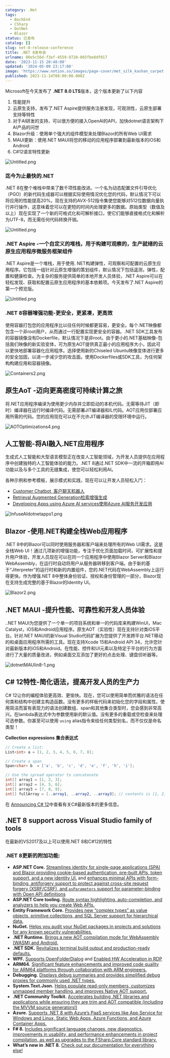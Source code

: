 ```yaml
---
category: .Net
tags:
  - BackEnd
  - CSharp
  - DotNet
  - Blazor
status: 已发布
catalog: []
slug: net-8-release-conference
title: .NET 8发布会
urlname: 80e5c56d-f3ef-4559-9720-865fbe8df017
date: '2023-11-15 20:48:00'
updated: '2024-05-09 23:17:00'
image: 'https://www.notion.so/images/page-cover/met_silk_kashan_carpet.jpg'
published: 2023-11-14T08:00:00.000Z
---
```


Microsoft在今天发布了 **.NET 8.0 LTS**版本，这个版本更新了以下内容

1. 性能提升
2. 云原生支持，发布了.NET Aspire提供服务注册发现，可观测性，云原生部署支持等特性
3. 对于AI研发的支持，可以很方便的接入OpenAI的API，加快dotnet语言架构下AI产品的问世
4. Blazor升级：使用单个强大的组件模型来处理Blazor的所有Web UI需求
5. MAUI更新：使用.NET MAUI将您的移动的应用程序部署到最新版本的iOS和Android
6. C#12语言特性更新

![Untitled.png](https://prod-files-secure.s3.us-west-2.amazonaws.com/5d24fe63-e567-4804-86f9-9fdc62e13082/10cda029-65af-4ea7-b30e-605b2d9e6c57/Untitled.png?X-Amz-Algorithm=AWS4-HMAC-SHA256&X-Amz-Content-Sha256=UNSIGNED-PAYLOAD&X-Amz-Credential=ASIAZI2LB4665FM7PVM5%2F20250220%2Fus-west-2%2Fs3%2Faws4_request&X-Amz-Date=20250220T053747Z&X-Amz-Expires=3600&X-Amz-Security-Token=IQoJb3JpZ2luX2VjEI7%2F%2F%2F%2F%2F%2F%2F%2F%2F%2FwEaCXVzLXdlc3QtMiJHMEUCIFURS%2BK7WHdeoBOFN1upT%2FggebE4NkMxZoPpOEe29nrXAiEAu%2Fb9%2FNDbcqk%2FGfyfRTf0p%2FOXrxFy0v369beQ%2F%2Fvyd8sqiAQIt%2F%2F%2F%2F%2F%2F%2F%2F%2F%2F%2FARAAGgw2Mzc0MjMxODM4MDUiDMm%2BEZsqsYp0Ds5FlSrcAzMgquXMhoDqdXtMRZvK049R0Lr2mLKSPrMaFp%2FnvPSWKdCIwd5ZBzp26SpThNVBiRicdzRs%2BnC5luOM3d%2BxtS0492PgzjbCdifQdShO%2BOzUv9wJi8dUclYru5jJrTiSWkOwl%2FI86QVaOjsl7STiWt3RW2qbAHrds0kFYD2cuILHRiNDoUHmaWSo0RpKKvFdP%2BPSYJ3z3oG3bbEZ%2BO3MG%2FN0aK%2FqHryCSRkJdStW9kmc2UxKP88fTYYpaXUO4%2B%2FHG%2BcAekp72fBunDWSrYWaM97WaRLr%2BCTWhVldoYmbw6%2FcXKd2eENTvgdku60k4S314l5pYQt56THbuWBxichOGqz%2FxKq0OJoa0Xbe4lT%2BBWehZVI0HFIOLCnf46vUi9QdDnsSxz2sLtSZke%2Fa4aP2lLXJI1jq0qcUpIHtTxgx7RW%2BRG2R1TJc8IJHaLJW%2Fbw6iPb%2FGqfER2GC%2FVdqxYSLQFIzzikK7m1VJa6DJtvx46R9AO2KPQ0EL0hCX4BR48P1oDpQT6qya01AcrFGtBnyeIBRbrSoP0FLnbOcuOsCdstPyA9lKqegsNwhVuJSpTrTHw%2Fl02uXaccBakMDlZ0NY07XLpS%2FjJpdRASoHqlNISO10jCPPirWUaqU0R5VMJT92r0GOqUBCmrlimK5dL3ggeTHnG0IvEy7%2FaKqDdTl%2FS7OH2gaiNKs%2F034EBQyi6DmKw70SiF93EGMKrJULKVMc3TAWB%2BZ2eKgTqHTrVa%2BR0UEC9ef2MMGDf3XG%2B3ZCQhl%2FH39A7MGu0p4KKinveRLCqIdFaqp6F4ICF0d6tVBI%2BNQXXQUTZT9A6Vo8YZQQhHPrNNlqYf6b0e4Or%2BtjSoViNyeydO2qvsvLZk8&X-Amz-Signature=aec94fa5cd38932d683091e7c26d41cabe8062653a5baaa177a09d55ccc15fc0&X-Amz-SignedHeaders=host&x-id=GetObject)


### **迄今为止最快的.NET**


.NET 8在整个堆栈中带来了数千项性能改进。一个名为动态配置文件引导优化（PGO）的新代码生成器可以根据实际使用情况优化您的代码，默认情况下可以将应用的性能提高20%。现在支持的AVX-512指令集使您能够对512位数据向量执行并行操作，这意味着您可以在更短的时间内处理更多的数据。原始类型（数值及以上）现在实现了一个新的可格式化和可解析接口，使它们能够直接格式化和解析为UTF-8，而无需任何代码转换开销。


![Untitled.png](https://prod-files-secure.s3.us-west-2.amazonaws.com/5d24fe63-e567-4804-86f9-9fdc62e13082/edcbf140-d619-4389-a4a6-f97c113ab9f2/Untitled.png?X-Amz-Algorithm=AWS4-HMAC-SHA256&X-Amz-Content-Sha256=UNSIGNED-PAYLOAD&X-Amz-Credential=ASIAZI2LB4665FM7PVM5%2F20250220%2Fus-west-2%2Fs3%2Faws4_request&X-Amz-Date=20250220T053747Z&X-Amz-Expires=3600&X-Amz-Security-Token=IQoJb3JpZ2luX2VjEI7%2F%2F%2F%2F%2F%2F%2F%2F%2F%2FwEaCXVzLXdlc3QtMiJHMEUCIFURS%2BK7WHdeoBOFN1upT%2FggebE4NkMxZoPpOEe29nrXAiEAu%2Fb9%2FNDbcqk%2FGfyfRTf0p%2FOXrxFy0v369beQ%2F%2Fvyd8sqiAQIt%2F%2F%2F%2F%2F%2F%2F%2F%2F%2F%2FARAAGgw2Mzc0MjMxODM4MDUiDMm%2BEZsqsYp0Ds5FlSrcAzMgquXMhoDqdXtMRZvK049R0Lr2mLKSPrMaFp%2FnvPSWKdCIwd5ZBzp26SpThNVBiRicdzRs%2BnC5luOM3d%2BxtS0492PgzjbCdifQdShO%2BOzUv9wJi8dUclYru5jJrTiSWkOwl%2FI86QVaOjsl7STiWt3RW2qbAHrds0kFYD2cuILHRiNDoUHmaWSo0RpKKvFdP%2BPSYJ3z3oG3bbEZ%2BO3MG%2FN0aK%2FqHryCSRkJdStW9kmc2UxKP88fTYYpaXUO4%2B%2FHG%2BcAekp72fBunDWSrYWaM97WaRLr%2BCTWhVldoYmbw6%2FcXKd2eENTvgdku60k4S314l5pYQt56THbuWBxichOGqz%2FxKq0OJoa0Xbe4lT%2BBWehZVI0HFIOLCnf46vUi9QdDnsSxz2sLtSZke%2Fa4aP2lLXJI1jq0qcUpIHtTxgx7RW%2BRG2R1TJc8IJHaLJW%2Fbw6iPb%2FGqfER2GC%2FVdqxYSLQFIzzikK7m1VJa6DJtvx46R9AO2KPQ0EL0hCX4BR48P1oDpQT6qya01AcrFGtBnyeIBRbrSoP0FLnbOcuOsCdstPyA9lKqegsNwhVuJSpTrTHw%2Fl02uXaccBakMDlZ0NY07XLpS%2FjJpdRASoHqlNISO10jCPPirWUaqU0R5VMJT92r0GOqUBCmrlimK5dL3ggeTHnG0IvEy7%2FaKqDdTl%2FS7OH2gaiNKs%2F034EBQyi6DmKw70SiF93EGMKrJULKVMc3TAWB%2BZ2eKgTqHTrVa%2BR0UEC9ef2MMGDf3XG%2B3ZCQhl%2FH39A7MGu0p4KKinveRLCqIdFaqp6F4ICF0d6tVBI%2BNQXXQUTZT9A6Vo8YZQQhHPrNNlqYf6b0e4Or%2BtjSoViNyeydO2qvsvLZk8&X-Amz-Signature=603f3610b4c09d61ff211dae42baf0ae85bf267b62918a64c694e4c21f59f7dc&X-Amz-SignedHeaders=host&x-id=GetObject)


### **.NET Aspire -一个自定义的堆栈，用于构建可观察的，生产就绪的云原生应用程序微服务框架组件**


.NET Aspire是一个堆栈，用于使用. NET构建弹性，可观察和可配置的云原生应用程序。它包括一组针对云原生增强的策划组件，默认情况下包括遥测，弹性，配置和健康检查。为复杂的服务提供简单的本地开发人员体验，.NET Aspire可以在轻松发现、获取和配置云原生应用程序的基本依赖项。今天发布了.NET Aspire的第一个预览版。


![Untitled.png](https://prod-files-secure.s3.us-west-2.amazonaws.com/5d24fe63-e567-4804-86f9-9fdc62e13082/ff6a34d3-ac25-412d-9204-a7263d00528f/Untitled.png?X-Amz-Algorithm=AWS4-HMAC-SHA256&X-Amz-Content-Sha256=UNSIGNED-PAYLOAD&X-Amz-Credential=ASIAZI2LB4665FM7PVM5%2F20250220%2Fus-west-2%2Fs3%2Faws4_request&X-Amz-Date=20250220T053747Z&X-Amz-Expires=3600&X-Amz-Security-Token=IQoJb3JpZ2luX2VjEI7%2F%2F%2F%2F%2F%2F%2F%2F%2F%2FwEaCXVzLXdlc3QtMiJHMEUCIFURS%2BK7WHdeoBOFN1upT%2FggebE4NkMxZoPpOEe29nrXAiEAu%2Fb9%2FNDbcqk%2FGfyfRTf0p%2FOXrxFy0v369beQ%2F%2Fvyd8sqiAQIt%2F%2F%2F%2F%2F%2F%2F%2F%2F%2F%2FARAAGgw2Mzc0MjMxODM4MDUiDMm%2BEZsqsYp0Ds5FlSrcAzMgquXMhoDqdXtMRZvK049R0Lr2mLKSPrMaFp%2FnvPSWKdCIwd5ZBzp26SpThNVBiRicdzRs%2BnC5luOM3d%2BxtS0492PgzjbCdifQdShO%2BOzUv9wJi8dUclYru5jJrTiSWkOwl%2FI86QVaOjsl7STiWt3RW2qbAHrds0kFYD2cuILHRiNDoUHmaWSo0RpKKvFdP%2BPSYJ3z3oG3bbEZ%2BO3MG%2FN0aK%2FqHryCSRkJdStW9kmc2UxKP88fTYYpaXUO4%2B%2FHG%2BcAekp72fBunDWSrYWaM97WaRLr%2BCTWhVldoYmbw6%2FcXKd2eENTvgdku60k4S314l5pYQt56THbuWBxichOGqz%2FxKq0OJoa0Xbe4lT%2BBWehZVI0HFIOLCnf46vUi9QdDnsSxz2sLtSZke%2Fa4aP2lLXJI1jq0qcUpIHtTxgx7RW%2BRG2R1TJc8IJHaLJW%2Fbw6iPb%2FGqfER2GC%2FVdqxYSLQFIzzikK7m1VJa6DJtvx46R9AO2KPQ0EL0hCX4BR48P1oDpQT6qya01AcrFGtBnyeIBRbrSoP0FLnbOcuOsCdstPyA9lKqegsNwhVuJSpTrTHw%2Fl02uXaccBakMDlZ0NY07XLpS%2FjJpdRASoHqlNISO10jCPPirWUaqU0R5VMJT92r0GOqUBCmrlimK5dL3ggeTHnG0IvEy7%2FaKqDdTl%2FS7OH2gaiNKs%2F034EBQyi6DmKw70SiF93EGMKrJULKVMc3TAWB%2BZ2eKgTqHTrVa%2BR0UEC9ef2MMGDf3XG%2B3ZCQhl%2FH39A7MGu0p4KKinveRLCqIdFaqp6F4ICF0d6tVBI%2BNQXXQUTZT9A6Vo8YZQQhHPrNNlqYf6b0e4Or%2BtjSoViNyeydO2qvsvLZk8&X-Amz-Signature=e8599c0363c703012f3ddae1aa067c5f5e201cfb7dc2896081e414996ce83ffa&X-Amz-SignedHeaders=host&x-id=GetObject)


### **.NET 8容器增强功能-更安全，更紧凑，更高效**


使用容器打包您的应用程序比以往任何时候都更容易，更安全。每个.NET映像都包含一个非root用户，从而通过一行配置实现更安全的容器。.NET SDK工具发布的容器镜像没有Dockerfile，默认情况下是非root。由于更小的.NET基础映像-包括我们映像的新实验变体，可为原生AOT提供真正最小的应用程序大小，因此可以更快地部署容器化应用程序。选择使用新的Chiseled Ubuntu映像变体进行更多的安全加固，以进一步减少您的攻击面。使用Dockerfiles或SDK工具，为任何架构构建应用和容器镜像。


![Containers2.png](https://devblogs.microsoft.com/dotnet/wp-content/uploads/sites/10/2023/11/Containers2.png)


## 原生AoT -迈向更高密度可持续计算之旅


将.NET应用程序编译为使用更少内存并立即启动的本机代码。无需等待JIT（即时）编译器在运行时编译代码。无需部署JIT编译器和IL代码。AOT应用仅部署应用所需的代码。您的应用现在可以在不允许JIT编译器的受限环境中运行。


![AOTOptimizations4.png](https://devblogs.microsoft.com/dotnet/wp-content/uploads/sites/10/2023/11/AOTOptimizations4.png)


## 人工智能-将AI融入.NET应用程序


生成式人工智能和大型语言模型正在改变人工智能领域，为开发人员提供在应用程序中创建独特的人工智能体验的能力。.NET 8通过.NET SDK中一流的开箱即用AI功能以及与多个工具的无缝集成，使您可以轻松利用AI。


各种示例和参考模板，展示模式和实践，现在可以让开发人员轻松入门：

- [Customer Chatbot](https://github.com/dotnet/eShop)[ ](https://github.com/dotnet/eShop)[ 客户聊天机器人](https://github.com/dotnet/eShop)
- [Retrieval Augmented Generation](https://github.com/Azure-Samples/azure-search-openai-demo-csharp)[检索增强生成](https://github.com/Azure-Samples/azure-search-openai-demo-csharp)
- [Developing Apps using Azure AI services](https://devblogs.microsoft.com/dotnet/demystifying-retrieval-augmented-generation-with-dotnet/)[使用Azure AI服务开发应用](https://devblogs.microsoft.com/dotnet/demystifying-retrieval-augmented-generation-with-dotnet/)

![InfuseAIdotnetapps1.png](https://devblogs.microsoft.com/dotnet/wp-content/uploads/sites/10/2023/11/InfuseAIdotnetapps1.png)


## Blazor -使用.NET构建全栈Web应用程序


.NET 8中的Blazor可以同时使用服务器和客户端来处理所有的Web UI需求。这是全栈Web UI！通过几项新的增强功能，专注于优化页面加载时间，可扩展性和提升用户体验，开发人员现在可以在同一个应用程序中使用Blazor Server和Blazor WebAssembly，在运行时自动将用户从服务器转移到客户端。由于新的基于“Jiterpreter”的运行时和新的内置组件，您的.NET代码在WebAssembly上运行得更快。作为增强.NET 8中整体身份验证、授权和身份管理的一部分，Blazor现在支持生成完整的基于Blazor的Identity UI。


![Blazor2.png](https://devblogs.microsoft.com/dotnet/wp-content/uploads/sites/10/2023/11/Blazor2.png)


## .NET MAUI -提升性能、可靠性和开发人员体验


..NET MAUI为您提供了一个单一的项目系统和单一的代码库来构建WinUI，Mac Catalyst，iOS和Android应用程序。原生AOT（实验性）现在支持针对类iOS平台。针对.NET MAUI的新Visual Studio代码扩展为您提供了开发跨平台.NET移动的和桌面应用程序所需的工具。现在支持Xcode 15和Android API 34，允许您针对最新版本的iOS和Android。在性能、控件和UI元素以及特定于平台的行为方面进行了大量的质量改进，例如桌面交互添加了更好的点击处理、键盘侦听器等。


![dotnetMAUIin8-1.png](https://devblogs.microsoft.com/dotnet/wp-content/uploads/sites/10/2023/11/dotnetMAUIin8-1.png)


## C# 12特性-简化语法，提高开发人员的生产力


C# 12让你的编程体验更高效、更愉快。现在，您可以使用简单而优雅的语法在任何类和结构中创建主构造函数。没有更多的样板代码来初始化您的字段和属性。使用简洁而富有表现力的语法创建数组、span和其他集合类型时，您会感到非常高兴。在lambda表达式中为参数使用新的默认值。没有更多的重载或空检查来处理可选参数。你甚至可以使用 `using` alias指令来给任何类型别名，而不仅仅是命名类型！


**Collection expressions** **集合表达式**


```c#
// Create a list:
List<int> a = [1, 2, 3, 4, 5, 6, 7, 8];

// Create a span
Span<char> b  = ['a', 'b', 'c', 'd', 'e', 'f', 'h', 'i'];

// Use the spread operator to concatenate
int[] array1 = [1, 2, 3];
int[] array2 = [4, 5, 6];
int[] array3 = [7, 8, 9];
int[] fullArray = [..array1, ..array2, ..array3]; // contents is [1, 2, 3, 4, 5, 6, 7, 8, 9]
```


在 [Announcing C# 12](https://devblogs.microsoft.com/dotnet/announcing-csharp-12)中查看有关C#最新版本的更多信息。


## .NET 8 support across Visual Studio family of tools


在最新的VS2017及以上可以使用.NET 8和C#12的特性


### .NET 8更新的附加功能:

- **ASP.NET Core.** [Streamlines identity for single-page applications (SPA) and Blazor providing cookie-based authentication, pre-built APIs, token support, and a new identity UI.](https://devblogs.microsoft.com/dotnet/whats-new-with-identity-in-dotnet-8/) and [enhances minimal APIs with form-binding, antiforgery support to protect against cross-site request forgery (XSRF/CSRF), and ](https://learn.microsoft.com/aspnet/core/release-notes/aspnetcore-8.0#minimal-apis)[`asParameters`](https://learn.microsoft.com/aspnet/core/release-notes/aspnetcore-8.0#minimal-apis)[ support for parameter-binding with Open API definitions](https://learn.microsoft.com/aspnet/core/release-notes/aspnetcore-8.0#minimal-apis)
- **ASP.NET Core tooling.** [Route syntax highlighting, auto-completion, and analyzers to help you create Web APIs.](https://devblogs.microsoft.com/dotnet/aspnet-core-route-tooling-dotnet-8/)
- **Entity Framework Core.** [Provides new “complex types” as value objects, primitive collections, and SQL Server support for hierarchical data.](https://devblogs.microsoft.com/dotnet/announcing-ef8-rc2/)
- **NuGet.** [Helps you audit your NuGet packages in projects and solutions for any known security vulnerabilities.](https://learn.microsoft.com/nuget/concepts/auditing-packages)
- **.NET Runtime.** [Brings a new AOT compilation mode for WebAssembly (WASM) and Android.](https://devblogs.microsoft.com/dotnet/announcing-dotnet-8-rc1/#androidstripilafteraot-mode-on-android)
- **.NET SDK.** [Revitalizes terminal build output and production-ready defaults.](https://learn.microsoft.com/dotnet/core/whats-new/dotnet-8#net-sdk)
- **WPF.** [Supports OpenFolderDialog](https://devblogs.microsoft.com/dotnet/wpf-file-dialog-improvements-in-dotnet-8/) and [Enabled HW Acceleration in RDP](https://devblogs.microsoft.com/dotnet/announcing-dotnet-8-rc1/#wpf-hardware-acceleration-in-rdp)
- **ARM64.** [Significant feature enhancements and improved code quality for ARM64 platforms through collaboration with ARM engineers.](https://devblogs.microsoft.com/dotnet/this-arm64-performance-in-dotnet-8/)
- **Debugging.** [Displays debug summaries and provides simplified debug proxies for commonly used .NET types.](https://devblogs.microsoft.com/dotnet/debugging-enhancements-in-dotnet-8/)
- **System.Text.Json.** [Helps populate read-only members, customizes unmapped member handling, and improves Native AOT support.](https://devblogs.microsoft.com/dotnet/system-text-json-in-dotnet-8/)
- **.NET Community Toolkit.** [Accelerates building .NET libraries and applications while ensuring they are trim and AOT compatible (including the MVVM source generators!)](https://devblogs.microsoft.com/dotnet/announcing-the-dotnet-community-toolkit-821/)
- **Azure.** [Supports .NET 8 with Azure’s PaaS services like App Service for Windows and Linux, Static Web Apps, Azure Functions, and Azure Container Apps.](https://aka.ms/appservice-dotnet8)
- **F# 8.** [Includes significant language changes, new diagnostics, improvements in usability, and performance enhancements in project compilation, as well as upgrades to the FSharp.Core standard library.](https://devblogs.microsoft.com/dotnet/announcing-fsharp-8/)
- **What’s new in .NET 8.** [Check out our documentation for everything else!](https://learn.microsoft.com/dotnet/core/whats-new/dotnet-8)
